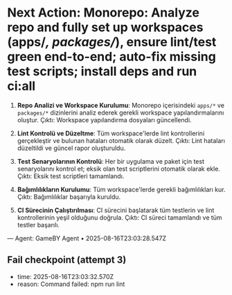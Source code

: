 # Next Action: Monorepo: Analyze repo and fully set up workspaces (apps/*, packages/*), ensure lint/test green end-to-end; auto-fix missing test scripts; install deps and run ci:all

1. **Repo Analizi ve Workspace Kurulumu**: Monorepo içerisindeki `apps/*` ve `packages/*` dizinlerini analiz ederek gerekli workspace yapılandırmalarını oluştur. Çıktı: Workspace yapılandırma dosyaları güncellendi.

2. **Lint Kontrolü ve Düzeltme**: Tüm workspace'lerde lint kontrollerini gerçekleştir ve bulunan hataları otomatik olarak düzelt. Çıktı: Lint hataları düzeltildi ve güncel rapor oluşturuldu.

3. **Test Senaryolarının Kontrolü**: Her bir uygulama ve paket için test senaryolarını kontrol et; eksik olan test scriptlerini otomatik olarak ekle. Çıktı: Eksik test scriptleri tamamlandı.

4. **Bağımlılıkların Kurulumu**: Tüm workspace'lerde gerekli bağımlılıkları kur. Çıktı: Bağımlılıklar başarıyla kuruldu.

5. **CI Sürecinin Çalıştırılması**: CI sürecini başlatarak tüm testlerin ve lint kontrollerinin yeşil olduğunu doğrula. Çıktı: CI süreci tamamlandı ve tüm testler başarılı.

— Agent: GameBY Agent • 2025-08-16T23:03:28.547Z


## Fail checkpoint (attempt 3)
- time: 2025-08-16T23:03:32.570Z
- reason: Command failed: npm run lint
